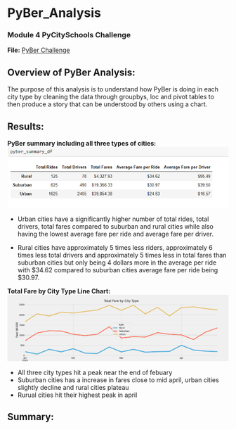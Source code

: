 # PyBer_Analysis
  
### Module 4 PyCitySchools Challenge 
**File:** [PyBer Challenge](PyBer_Challenge.ipynb)

## Overview of PyBer Analysis:
The purpose of this analysis is to understand how PyBer is doing in each city type by cleaning the data through groupbys, loc and pivot tables to then produce a story that can be understood by others using a chart.      

## Results:
**PyBer summary including all three types of cities:**
![PyBer Summary](Resources/PyBer_Summary.PNG)
- Urban cities have a significantly higher number of total rides, total drivers, total fares compared to suburban and rural cities while also having the lowest average fare per ride and average fare per driver. 

- Rural cities have approximately 5 times less riders, approximately 6 times less total drivers and approximately 5 times less in total fares than suburban cities but only being 4 dollars more in the average per ride with $34.62 compared to suburban cities average fare per ride being $30.97.

**Total Fare by City Type Line Chart:**
![Total Fare by City Type Line Chart](analysis/PyBer_fare_summary.png)

- All three city types hit a peak near the end of febuary
- Suburban cities has a increase in fares close to mid april, urban cities slightly decline and rural cities plateau 
- Rurual cities hit their highest peak in april

## Summary:


